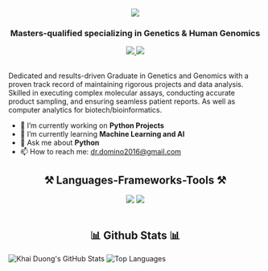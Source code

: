 <h1 align="center">
    <img src="https://readme-typing-svg.herokuapp.com/?font=Righteous&size=35&center=true&vCenter=true&width=500&height=70&duration=4000&lines=Hi+There!+👋;+I'm+Antonio+Domino!;" />
</h1>
<h3 align="center">Masters-qualified specializing in Genetics & Human Genomics</h3>

<div align="center"> 
  <a href="dr.domino2016@gmail.com" target="_blank">
    <img src="https://img.shields.io/badge/Gmail-D14836?style=for-the-badge&logo=gmail&logoColor=white" target="_blank" />
  </a> 
  <a href="https://www.linkedin.com/in/antonio-d-20b5911b6/" target="_blank">
    <img src="https://img.shields.io/badge/LinkedIn-0077B5?style=for-the-badge&logo=linkedin&logoColor=white" target="_blank" />
  </a>
</div>

<br> 

Dedicated and results-driven Graduate in Genetics and Genomics with a proven track record of maintaining rigorous projects and data analysis. Skilled in executing complex molecular assays, conducting accurate product sampling, and ensuring seamless patient reports. As well as computer analytics for biotech/bioinformatics.


- 🔭 I’m currently working on **Python Projects**
- 🌱 I’m currently learning **Machine Learning and AI**
- 💬 Ask me about **Python**
- 📫 How to reach me: dr.domino2016@gmail.com


<h2 align="center">⚒️ Languages-Frameworks-Tools ⚒️</h2>
<div align="center">
    <img src="https://skillicons.dev/icons?i=html,css,vscode,github" />
    <img src="https://skillicons.dev/icons?i=python,mysql,javascript," /><br>
</div>

<br/>

<h2 align="center">📊 Github Stats 📊</h2>

![Khai Duong's GitHub Stats](https://github-readme-stats.vercel.app/api?username=IDrDomino&show_icons=true&theme=radical)
![Top Languages](https://github-readme-stats.vercel.app/api/top-langs/?username=IDrDomino&show_icons=true&theme=radical)

